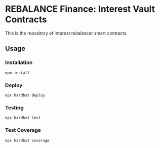 # REBALANCE Finance: Interest Vault Contracts

This is the repository of interest rebalancer smart contracts

## Usage

### Installation

```
npm install
```

### Deploy

```
npx hardhat deploy
```

### Testing

```
npx hardhat test
```

### Test Coverage

```
npx hardhat coverage
```